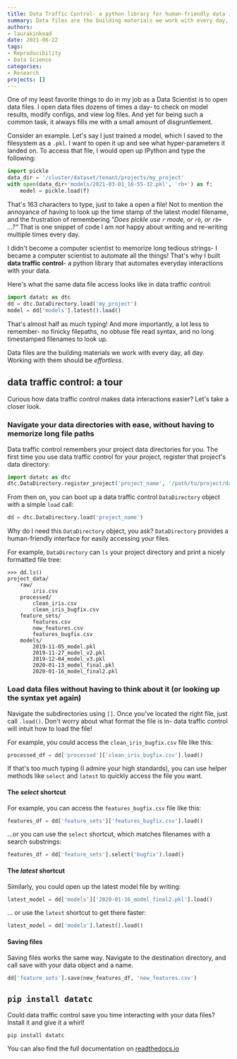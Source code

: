```yaml
---
title: Data Traffic Control- a python library for human-friendly data interactions
summary: Data files are the building materials we work with every day, all day. Working with them should be effortless.
authors: 
- laurakinkead
date: 2021-06-22
tags: 
- Reproducibility
- Data Science
categories:
- Research
projects: []
---
```


One of my least favorite things to do in my job as a Data Scientist is to open data files. I open data files dozens of times a day- to check on model results, modify configs, and view log files. And yet for being such a common task, it always fills me with a small amount of disgruntlement.

Consider an example. Let's say I just trained a model, which I saved to the filesystem as a `.pkl`. I want to open it up and see what hyper-parameters it landed on. To access that file, I would open up IPython and type the following:

```python
import pickle
data_dir = '/cluster/dataset/tenant/projects/my_project'
with open(data_dir+'models/2021-03-01_16-55-32.pkl', 'rb+') as f:
    model = pickle.load(f)

```

That's 163 characters to type, just to take a open a file! Not to mention the annoyance of having to look up the time stamp of the latest model filename, and the frustration of remembering _"Does pickle use `r` mode, or `rb`, or `rb+` ...?"_ That is one snippet of code I am _not_ happy about writing and re-writing multiple times every day.


I didn't become a computer scientist to memorize long tedious strings- I became a computer scientist to automate all the things! That's why I built **data traffic control**- a python library that automates everyday interactions with your data.

Here's what the same data file access looks like in data traffic control:

```python
import datatc as dtc
dd = dtc.DataDirectory.load('my_project')
model = dd['models'].latest().load()

```

That's almost half as much typing! And more importantly, a lot less to remember- no finicky filepaths, no obtuse file read syntax, and no long timestamped filenames to look up.

Data files are the building materials we work with every day, all day. Working with them should be _effortless_.

## data traffic control: a tour
Curious how data traffic control makes data interactions easier? Let's take a closer look.

### Navigate your data directories with ease, without having to memorize long file paths
Data traffic control remembers your project data directories for you. The first time you use data traffic control for your project, register that project's data directory:

```python
import datatc as dtc
dtc.DataDirectory.register_project('project_name', '/path/to/project/data/dir/')
```
From then on, you can boot up a data traffic control `DataDirectory` object with a simple `load` call:
```python
dd = dtc.DataDirectory.load('project_name')
```

Why do I need this `DataDirectory` object, you ask? `DataDirectory` provides a human-friendly interface for easily accessing your files.

For example, `DataDirectory` can `ls` your project directory and print a nicely formatted file tree:
```
>>> dd.ls()
project_data/
    raw/
        iris.csv
    processed/
        clean_iris.csv
        clean_iris_bugfix.csv
    feature_sets/
        features.csv
        new_features.csv
        features_bugfix.csv
    models/
        2019-11-05_model.pkl
        2019-11-27_model_v2.pkl
        2019-12-04_model_v3.pkl
        2020-01-13_model_final.pkl
        2020-01-16_model_final2.pkl
```

### Load data files without having to think about it (or looking up the syntax yet again)

Navigate the subdirectories using `[]`. Once you've located the right file, just call `.load()`. Don't worry about what format the file is in- data traffic control will intuit how to load the file!

For example, you could access the `clean_iris_bugfix.csv` file like this:

```python
processed_df = dd['processed']['clean_iris_bugfix.csv'].load()
```

If that's too much typing (I admire your high standards), you can use helper methods like `select` and `latest` to quickly access the file you want.

#### The _select_ shortcut
For example, you can access the `features_bugfix.csv` file like this:

```python
features_df = dd['feature_sets']['features_bugfix.csv'].load()
```

...or you can use the `select` shortcut, which matches filenames with a search substrings:

```python
features_df = dd['feature_sets'].select('bugfix').load()
```

#### The _latest_ shortcut

Similarly, you could open up the latest model file by writing:

```python
latest_model = dd['models']['2020-01-16_model_final2.pkl'].load()
```

... or use the `latest` shortcut to get there faster:

```python
latest_model = dd['models'].latest().load()
```

#### Saving files

Saving files works the same way. Navigate to the destination directory, and call save with your data object and a name.

```python
dd['feature_sets'].save(new_features_df, 'new_features.csv')

```
## `pip install datatc`
Could data traffic control save you time interacting with your data files? Install it and give it a whirl!

`pip install datatc`

You can also find the full documentation on [readthedocs.io](https://data-traffic-control.readthedocs.io/)
